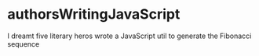 authorsWritingJavaScript
========================

I dreamt five literary heros wrote a JavaScript util to generate the Fibonacci sequence 